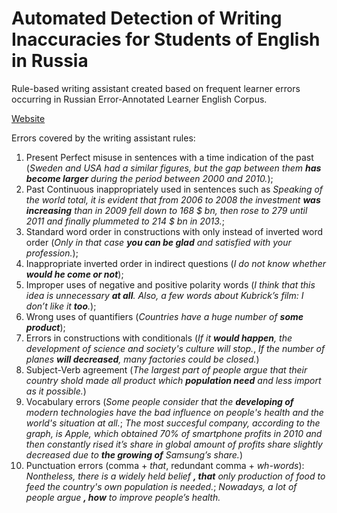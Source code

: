 # Automated Detection of Writing Inaccuracies for Students of English in Russia

Rule-based writing assistant created based on frequent learner errors occurring in Russian Error-Annotated Learner English Corpus.

[Website](http://iproskurina.pythonanywhere.com)  

Errors covered by the writing assistant rules:  
1) Present Perfect misuse in sentences with a time indication of the past (_Sweden and USA had a similar figures, but the gap between them **has become larger** during the period between 2000 and 2010._);
2) Past Continuous inappropriately used in sentences such as _Speaking of the world total, it is evident that from 2006 to 2008 the investment **was increasing** than in 2009 fell down to 168 $ bn, then rose to 279 until 2011 and finally plummeted to 214 $ bn in 2013._;  
3) Standard word order in constructions with only instead of inverted word order (_Only in that case **you can be glad** and satisfied with your profession._);  
4) Inappropriate inverted order in indirect questions (_I do not know whether **would he come or not**_);  
5) Improper uses of negative and positive polarity words (_I think that this idea is unnecessary **at all**. Also, a few words about Kubrick’s film: I don’t like it **too**._);  
6) Wrong uses of quantifiers (_Countries have a huge number of **some product**_);  
7) Errors in constructions with conditionals (_If it **would happen**, the development of science and society's culture will stop._, _If the number of planes **will decreased**, many factories could be closed._)
8) Subject-Verb agreement (_The largest part of people argue that their country shold made all product which **population need** and less import as it possible._)
9) Vocabulary errors (_Some people consider that the **developing of** modern technologies have the bad influence on people's health and the world's situation at all._; _The most succesful company, according to the graph, is Apple, which obtained 70% of smartphone profits in 2010 and then constantly rised it’s share in global amount of profits share slightly decreased due to **the growing of** Samsung’s share._)
10) Punctuation errors (comma + _that_, redundant comma + _wh-words_):  _Nontheless, there is a widely held belief **, that** only production of food to feed the country's own population is needed._; _Nowadays, a lot of people argue **, how** to improve people’s health._
